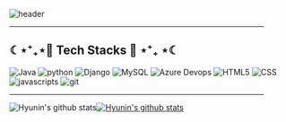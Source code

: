 

![header](https://capsule-render.vercel.app/api?type=Slice&color=pink&height=300&section=header&text=JeonHyunin%20render&fontSize=90)

<hr style="border:1px color= silver;" width="90%">

## ☾⋆⁺₊⋆💙 Tech Stacks 💙 ⋆⁺₊ ⋆☾

![Java](https://img.shields.io/badge/-JAVA-%23ED1A3A) ![python](https://img.shields.io/badge/-python-%233776AB) ![Django](https://img.shields.io/badge/-Django-%23092E20)  ![MySQL](https://img.shields.io/badge/-MySQL-%234479A1) ![Azure Devops](https://img.shields.io/badge/-Azure%20DevOps-%230078D7) ![HTML5](https://img.shields.io/badge/-HTML5-%23E34F26) ![CSS](https://img.shields.io/badge/-CSS-%231572B6) ![javascripts](https://img.shields.io/badge/-JavaScript-%23F7DF1E) ![git](https://img.shields.io/badge/-git-%23F05032)

<hr style="border:1px color= silver;" width="90%">

![Hyunin's github stats](https://github-readme-stats.vercel.app/api?username=HyuninJeon&show_icons=true)[![Hyunin's github stats](https://github-readme-stats.vercel.app/api/top-langs/?username=HyuninJeon&show_icons=true&hide_border=true&title_color=004386&icon_color=004386&layout=compact)](https://github.com/HyuninJeon)
